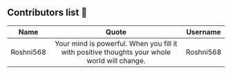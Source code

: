 ## Contributors list 📝

| Name | Quote | Username |
|:------:|:--------:|:---------:|
Roshni568| Your mind is powerful. When you fill it with positive thoughts your whole world will change. | Roshni568
